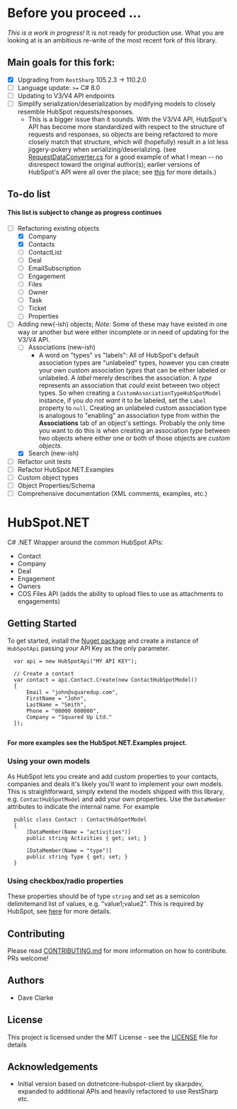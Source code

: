 # Before you proceed ...

_This is a work in progress!_ It is not ready for production use. What you are looking at is an ambitious re-write
of the most recent fork of this library. 

## Main goals for this fork:

* [x] Upgrading from `RestSharp` 105.2.3 -> 110.2.0
* [ ] Language update: `>=` C# 8.0 
* [ ] Updating to V3/V4 API endpoints
* [ ] Simplify serialization/deserialization by modifying models to closely resemble HubSpot requests/responses.
  * This is a bigger issue than it sounds. With the V3/V4 API, HubSpot's API has become more standardized with respect 
    to the structure of requests and responses, so objects are being refactored to more closely match that structure,
    which will (hopefully) result in a lot less jiggery-pokery when serializing/deserializing. (see [RequestDataConverter.cs](https://github.com/chamilton-ccn/HubSpot.NET/blob/trunk/HubSpot.NET/Core/Requests/RequestDataConverter.cs)
    for a good example of what I mean -- no disrespect toward the original author(s); earlier versions of HubSpot's API were all over the place; see [this](https://developers.hubspot.com/blog/building-the-next-generation-of-hubspots-apis) for more details.)

## To-do list

#### This list is subject to change as progress continues

* [ ] Refactoring existing objects
  * [x] Company
  * [x] Contacts
  * [ ] ContactList
  * [ ] Deal
  * [ ] EmailSubscription
  * [ ] Engagement
  * [ ] Files
  * [ ] Owner
  * [ ] Task
  * [ ] Ticket
  * [ ] Properties
* [ ] Adding new(-ish) objects; _Note:_ Some of these may have existed in one way or another but were either incomplete 
      or in need of updating for the V3/V4 API. 
  * [ ] Associations (new-ish)
    * A word on "types" vs "labels": All of HubSpot's default association types are "unlabeled" types, however you can 
      create your own custom association _types_ that can be either labeled or unlabeled. A _label_ merely describes the 
      association. A _type_ represents an association that _could_ exist between two object types. So when creating a 
      `CustomAssociationTypeHubSpotModel` instance, if you _do not want_ it to be labeled, set the `Label` property to 
      `null`. Creating an unlabeled custom association type is analogous to "enabling" an association type from within 
      the __Associations__ tab of an object's settings. Probably the only time you want to do this is when creating an
      association _type_ between two objects where either one or both of those objects are _custom objects_. 
  * [x] Search (new-ish)
* [ ] Refactor unit tests
* [ ] Refactor HubSpot.NET.Examples
* [ ] Custom object types
* [ ] Object Properties/Schema
* [ ] Comprehensive documentation (XML comments, examples, etc.)
 
# HubSpot.NET
C# .NET Wrapper around the common HubSpot APIs:

* Contact
* Company
* Deal
* Engagement
* Owners
* COS Files API (adds the ability to upload files to use as attachments to engagements)

## Getting Started
To get started, install the [Nuget package](https://www.nuget.org/packages/Chinchilla.HubSpot.NET/) and create a instance of `HubSpotApi` passing your API Key as the only parameter. 

```
  var api = new HubSpotApi("MY API KEY");
  
  // Create a contact
  var contact = api.Contact.Create(new ContactHubSpotModel()
  {
      Email = "john@squaredup.com",
      FirstName = "John",
      LastName = "Smith",
      Phone = "00000 000000",
      Company = "Squared Up Ltd."
  });
  
```
**For more examples see the HubSpot.NET.Examples project.**

### Using your own models
As HubSpot lets you create and add custom properties to your contacts, companies and deals it's likely you'll want to implement your own models. This is straightforward, simply extend the models shipped with this library, e.g. `ContactHubSpotModel` and add your own properties. Use the `DataMember` attributes to indicate the internal name. For example

```
  public class Contact : ContactHubSpotModel
  {
      [DataMember(Name = "activities")]
      public string Activities { get; set; }

      [DataMember(Name = "type")]
      public string Type { get; set; }
  }
```
### Using checkbox/radio properties
These properties should be of type `string` and set as a semicolon delimitemand list of values, e.g. "value1;value2". This is required by HubSpot, see [here](https://developers.hubspot.com/docs/faq/how-do-i-set-multiple-values-for-checkbox-properties) for more details.

## Contributing
Please read [CONTRIBUTING.md](https://github.com/squaredup/HubSpot.NET/blob/master/CONTRIBUTING.md) for more information on how to contribute. PRs welcome!

## Authors
* Dave Clarke

## License
This project is licensed under the MIT License - see the [LICENSE](https://github.com/squaredup/HubSpot.NET/blob/master/LICENSE) file for details

## Acknowledgements
* Initial version based on dotnetcore-hubspot-client by skarpdev, expanded to additional APIs and heavily refactored to use RestSharp etc.

